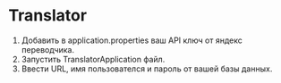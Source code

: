 # Translator
1. Добавить в application.properties ваш API ключ от яндекс переводчика.
2. Запустить TranslatorApplication файл.
3. Ввести URL, имя пользователся и пароль от вашей базы данных.
